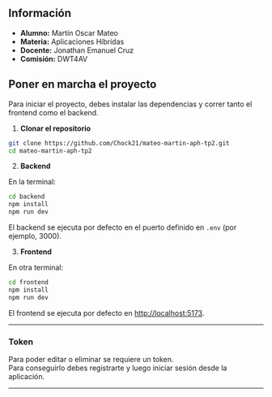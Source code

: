 ## Información

- **Alumno:** Martín Oscar Mateo  
- **Materia:** Aplicaciones Híbridas  
- **Docente:** Jonathan Emanuel Cruz  
- **Comisión:** DWT4AV

## Poner en marcha el proyecto

Para iniciar el proyecto, debes instalar las dependencias y correr tanto el frontend como el backend.

1. **Clonar el repositorio**

```bash
git clone https://github.com/Chock21/mateo-martin-aph-tp2.git
cd mateo-martin-aph-tp2
```

2. **Backend**

En la terminal:

```bash
cd backend
npm install
npm run dev
```
El backend se ejecuta por defecto en el puerto definido en `.env` (por ejemplo, 3000).

3. **Frontend**

En otra terminal:

```bash
cd frontend
npm install
npm run dev
```
El frontend se ejecuta por defecto en [http://localhost:5173](http://localhost:5173).

---

### Token

Para poder editar o eliminar se requiere un token.  
Para conseguirlo debes registrarte y luego iniciar sesión desde la aplicación.

---